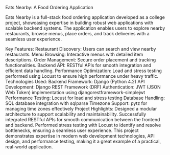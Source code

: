Eats Nearby: A Food Ordering Application

Eats Nearby is a full-stack food ordering application developed as a college project, showcasing expertise in building robust web applications with scalable backend systems. The application enables users to explore nearby restaurants, browse menus, place orders, and track deliveries with a seamless user experience.

Key Features:
Restaurant Discovery: Users can search and view nearby restaurants.
Menu Browsing: Interactive menus with detailed item descriptions.
Order Management: Secure order placement and tracking functionalities.
Backend API: RESTful APIs for smooth integration and efficient data handling.
Performance Optimization: Load and stress testing performed using Locust to ensure high performance under heavy traffic.
Technologies Used:
Backend Framework: Django (Python 4.2)
API Development: Django REST Framework (DRF)
Authentication: JWT (JSON Web Token) implementation using djangorestframework-simplejwt
Performance Testing: Locust for load and stress testing
Database Handling: SQL database integration with sqlparse
Timezone Support: pytz for managing time zones effectively
Project Highlights:
Designed a modular architecture to support scalability and maintainability.
Successfully integrated RESTful APIs for smooth communication between the frontend and backend.
Performed stress testing with Locust to identify and resolve bottlenecks, ensuring a seamless user experience.
This project demonstrates expertise in modern web development technologies, API design, and performance testing, making it a great example of a practical, real-world application.